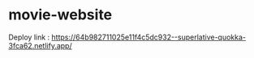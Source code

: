 # movie-website

Deploy link : https://64b982711025e11f4c5dc932--superlative-quokka-3fca62.netlify.app/
